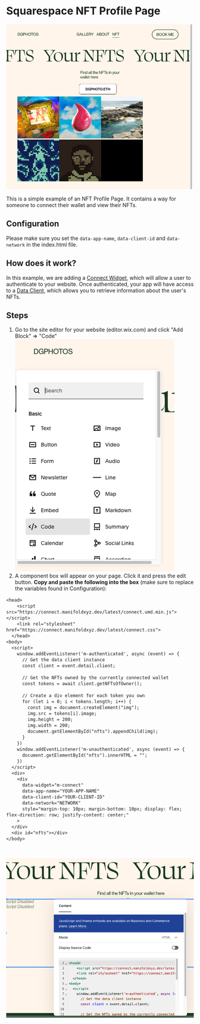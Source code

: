 # Squarespace NFT Profile Page

<img src="./images/screenshot.png" width="500" />

This is a simple example of an NFT Profile Page. It contains a way for someone to connect their wallet and view their NFTs.

## Configuration
Please make sure you set the `data-app-name`, `data-client-id` and `data-network` in the index.html file.

## How does it work?
In this example, we are adding a [Connect Widget](https://docs.manifold.xyz/v/manifold-for-developers/resources/widgets/connect-widget), which will allow a user to authenticate to your website.  Once authenticated, your app will have access to a [Data Client](https://docs.manifold.xyz/v/manifold-for-developers/resources/widgets/connect-widget/data-client), which allows you to retrieve information about the user's NFTs.

## Steps
1. Go to the site editor for your website (editor.wix.com) and  click "Add Block" => "Code"<br />
![Squarespace add code block](./images/site-editor-embed-code-menu.png)
2. A component box will appear on your page. Click it and press the edit button. **Copy and paste the following into the box** (make sure to replace the variables found in Configuration):
```
<head>
    <script src="https://connect.manifoldxyz.dev/latest/connect.umd.min.js"></script>
    <link rel="stylesheet" href="https://connect.manifoldxyz.dev/latest/connect.css">
  </head>
<body>
  <script>
    window.addEventListener('m-authenticated', async (event) => {
      // Get the data client instance
      const client = event.detail.client;

      // Get the NFTs owned by the currently connected wallet
      const tokens = await client.getNFTsOfOwner();

      // Create a div element for each token you own
      for (let i = 0; i < tokens.length; i++) {
        const img = document.createElement("img");
        img.src = tokens[i].image;
        img.height = 200;
        img.width = 200;
        document.getElementById("nfts").appendChild(img);
      }
    })
    window.addEventListener('m-unauthenticated', async (event) => {
      document.getElementById("nfts").innerHTML = "";
    })
  </script>
  <div>
    <div
      data-widget="m-connect"
      data-app-name="YOUR-APP-NAME"
      data-client-id="YOUR-CLIENT-ID"
      data-network="NETWORK"
      style="margin-top: 10px; margin-bottom: 10px; display: flex; flex-direction: row; justify-content: center;"
    >
  </div>
  <div id="nfts"></div>
</body>
```
<br/>

![Squarespace Component](./images/site-editor-embed-code-component.png)
